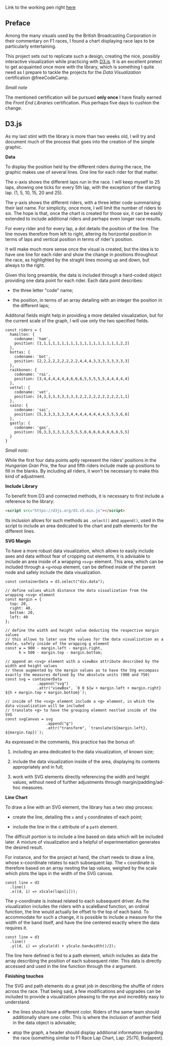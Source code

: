 Link to the working pen right [here](https://codepen.io/borntofrappe/full/PBBoYB/)

## Preface

Among the many visuals used by the British Broadcasting Corporation in their commentary on F1 races, I found a chart displaying race laps to be particularly entertaining.

This project sets out to replicate such a design, creating the nice, possibly interactive visualization while practicing with [D3.js](). It is an excellent pretext to get acquainted once more with the library, which is something I quite need as I prepare to tackle the projects for the _Data Visualization_ certification @freeCodeCamp. 

_Small note_

The mentioned certification will be pursued **only once** I have finally earned the _Front End Libraries_ certification. Plus perhaps five days to cushion the change.

## D3.js

As my last stint with the library is more than two weeks old, I will try and document much of the process that goes into the creation of the simple graphic.

**Data**

To display the position held by the different riders during the race, the graphic makes use of several lines. One line for each rider for that matter.

The x-axis shows the different laps run in the race. I will keep myself to 25 laps, showing one ticks for every 5th lap, with the exception of the starting lap. (1, 5, 10, 15, 20 and 25).

The y-axis shows the different riders, with a three letter code summarising their last name. For simplicity, once more, I will limit the number of riders to six. The hope is that, once the chart is created for those six, it can be easily extended to include additional riders and perhaps even longer race results.

For every rider and for every lap, a dot details the position of the line. The line moves therefore from left to right, altering its horizontal position in terms of laps and vertical position in terms of rider's position.

It will make much more sense once the visual is created, but the idea is to have one line for each rider and show the change in positions throughout the race, as highlighted by the straght lines moving up and down, but always to the right.

Given this long preamble, the data is included through a hard-coded object providing one data point for each rider. Each data point describes:

- the three letter "code" name;

- the position, in terms of an array detailing with an integer the position in the different laps;

Additonal fields might help in providing a more detailed visualization, but for the current scale of the graph, I will use only the two specified fields.


```JS
const riders = {
  hamilton: {
    codename: 'ham',
    position: [1,1,1,1,1,1,1,1,1,1,1,1,1,1,1,1,1,1,2,2]
  },
  bottas: {
    codename: 'bot',
    position: [2,2,2,2,2,2,2,2,2,4,4,4,3,3,3,3,3,3,3,3]
  },
  raikkonen: {
    codename: 'rai',
    position: [3,4,4,4,4,4,4,6,6,6,5,5,5,5,5,4,4,4,4,4]
  },
  vettel: {
    codename: 'vet',
    position: [4,3,3,3,3,3,3,3,3,2,2,2,2,2,2,2,2,2,1,1]
  },
  sainz: {
    codename: 'sai',
    position: [5,3,3,3,3,3,3,4,4,4,4,4,4,4,4,5,5,5,6,6]
  },
  gastly: {
    codename: 'gas',
    position: [6,3,3,3,3,3,3,5,5,5,6,6,6,6,6,6,6,6,5,5]
  }
}
```

_Small note_:

While the first four data points aptly represent the riders' positions in the _Hungarian Gran Prix_, the four and fifth riders include made up positions to fill in the blanks. By including all riders, it won't be necessary to make this kind of adjustment.

**Include Library**

To benefit from D3 and connected methods, it is necessary to first include a reference to the library:

```HTML
<script src="https://d3js.org/d3.v5.min.js"></script>
```

Its inclusion allows for such methods as `.select()` and `append()`, used in the script to include an area dedicated to the chart and path elements for the different lines. 

**SVG Margin**

To have a more robust data visualization, which allows to easily include axes and data without fear of cropping out elements, it is advisable to include an area inside of a wrapping `<svg>` element. This area, which can be included through a `<g>`roup element, can be defined inside of the parent node and safely include the data visualization.

```JS
const containerData = d3.select("div.data");

// define values which distance the data visualization from the wrapping <svg> element
const margin = {
  top: 20,
  right: 40,
  bottom: 20,
  left: 40
};

// define the width and height value deducting the respective margin values
// this allows to later use the values for the data visualization as a whole, safely inside of the wrapping g element
const w = 900 - margin.left - margin.right,
      h = 500 - margin.top - margin.bottom;

// append an <svg> element with a viewBox attribute described by the width and height values
// these augmented by the margin values as to have the SVg encompass exactly the measures defined by the absolute units (900 and 750) 
const svg = containerData
              .append("svg")
              .attr("viewBox", `0 0 ${w + margin.left + margin.right} ${h + margin.top + margin.bottom}`);

// inside of the <svg> element include a <g> element, in which the data visualization will be included 
// translate <g> to have the grouping element nestled inside of the SVG
const svgCanvas = svg
                  .append("g")
                  .attr("transform", `translate(${margin.left}, ${margin.top})`);

```

As expressed in the comments, this practice has the bonus of: 

1. including an area dedicated to the data visualization, of known size;

1. include the data visualization inside of the area, displaying its contents appropriately and in full;

1. work with SVG elements directly referencing the width and height values, without need of further adjustments through margin/padding/ad-hoc measures.

**Line Chart**

To draw a line with an SVG element, the library has a two step process:

- create the line, detailing the `x` and `y` coordinates of each point;

- include the line in the `d` attribute of a `path` element. 

The difficult portion is to include a line based on data which will be included later. A mixture of visualization and a helpful of experimentation generates the desired result.

For instance, and for the project at hand, the chart needs to draw a line, whose x-coordinate relates to each subsequent lap. The `x` coordinate is therefore based on an array nesting the lap values, weighed by the scale which plots the laps in the width of the SVG canvas.

```JS
const line = d3
  .line()
  .x((d, i) => xScale(laps[i]));
```

The y-coordinate is instead related to each subsequent driver. As the visualization includes the riders with a scaleBand function, an ordinal function, the line would actually be offset to the top of each band. To accommodate for such a change, it is possible to include a measure for the width of the band itself, and have the line centered exactly where the data requires it.

```JS
const line = d3
  .line()
  .y((d, i) => yScale(d) + yScale.bandwidth()/2);
```

The line here defined is fed to a path element, which includes as data the array describing the position of each subsequent rider. This data is directly accessed and used in the line function through the `d` argument.

**Finishing touches**

The SVG and path elements do a great job in describing the shuffle of riders across the race. That being said, a few modifications and upgrades can be included to provide a visualization pleasing to the eye and incredibly easy to understand.

- the lines should have a different color. Riders of the same team should additionally share one color. This is where the inclusion of another field in the data object is advisable;

- atop the graph, a header should display additional information regarding the race (something similar to F1 Race Lap Chart, Lap: 25/70, Budapest).


